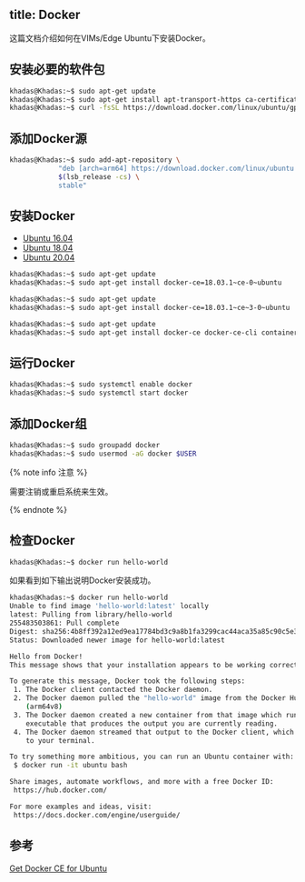 title: Docker
---

这篇文档介绍如何在VIMs/Edge Ubuntu下安装Docker。

## 安装必要的软件包

```bash
khadas@Khadas:~$ sudo apt-get update
khadas@Khadas:~$ sudo apt-get install apt-transport-https ca-certificates curl software-properties-common
khadas@Khadas:~$ curl -fsSL https://download.docker.com/linux/ubuntu/gpg | sudo apt-key add -
```

## 添加Docker源

```bash
khadas@Khadas:~$ sudo add-apt-repository \
			"deb [arch=arm64] https://download.docker.com/linux/ubuntu \
			$(lsb_release -cs) \
			stable"
```

## 安装Docker

<ul class="nav nav-tabs" id="myTab" role="tablist">
  <li class="nav-item" role="presentation">
    <a class="nav-link active" id="16-tab" data-toggle="tab" href="#16" role="tab" aria-controls="16" aria-selected="true">Ubuntu 16.04</a>
  </li>
  <li class="nav-item" role="presentation">
    <a class="nav-link" id="18-tab" data-toggle="tab" href="#18" role="tab" aria-controls="18" aria-selected="false">Ubuntu 18.04</a>
  </li>
  <li class="nav-item" role="presentation">
    <a class="nav-link" id="20-tab" data-toggle="tab" href="#20" role="tab" aria-controls="20" aria-selected="false">Ubuntu 20.04</a>
  </li>
</ul>
<div class="tab-content" id="myTabContent">
<div class="tab-pane fade show active" id="16" role="tabpanel" aria-labelledby="16-tab">

```bash
khadas@Khadas:~$ sudo apt-get update
khadas@Khadas:~$ sudo apt-get install docker-ce=18.03.1~ce-0~ubuntu
```

</div>
<div class="tab-pane fade show" id="18" role="tabpanel" aria-labelledby="18-tab">

```bash
khadas@Khadas:~$ sudo apt-get update
khadas@Khadas:~$ sudo apt-get install docker-ce=18.03.1~ce~3-0~ubuntu
```

</div>
<div class="tab-pane fade show" id="20" role="tabpanel" aria-labelledby="20-tab">

```bash
khadas@Khadas:~$ sudo apt-get update
khadas@Khadas:~$ sudo apt-get install docker-ce docker-ce-cli containerd.io
```

</div>
</div>

## 运行Docker

```bash
khadas@Khadas:~$ sudo systemctl enable docker
khadas@Khadas:~$ sudo systemctl start docker
```

## 添加Docker组

```bash
khadas@Khadas:~$ sudo groupadd docker
khadas@Khadas:~$ sudo usermod -aG docker $USER
```

{% note info 注意 %}

需要注销或重启系统来生效。

{% endnote %}

## 检查Docker

```bash
khadas@Khadas:~$ docker run hello-world
```

如果看到如下输出说明Docker安装成功。

```bash
khadas@Khadas:~$ docker run hello-world
Unable to find image 'hello-world:latest' locally
latest: Pulling from library/hello-world
255483503861: Pull complete 
Digest: sha256:4b8ff392a12ed9ea17784bd3c9a8b1fa3299cac44aca35a85c90c5e3c7afacdc
Status: Downloaded newer image for hello-world:latest

Hello from Docker!
This message shows that your installation appears to be working correctly.

To generate this message, Docker took the following steps:
 1. The Docker client contacted the Docker daemon.
 2. The Docker daemon pulled the "hello-world" image from the Docker Hub.
    (arm64v8)
 3. The Docker daemon created a new container from that image which runs the
    executable that produces the output you are currently reading.
 4. The Docker daemon streamed that output to the Docker client, which sent it
    to your terminal.

To try something more ambitious, you can run an Ubuntu container with:
 $ docker run -it ubuntu bash

Share images, automate workflows, and more with a free Docker ID:
 https://hub.docker.com/

For more examples and ideas, visit:
 https://docs.docker.com/engine/userguide/
```

## 参考
[Get Docker CE for Ubuntu](https://docs.docker.com/install/linux/docker-ce/ubuntu/)
